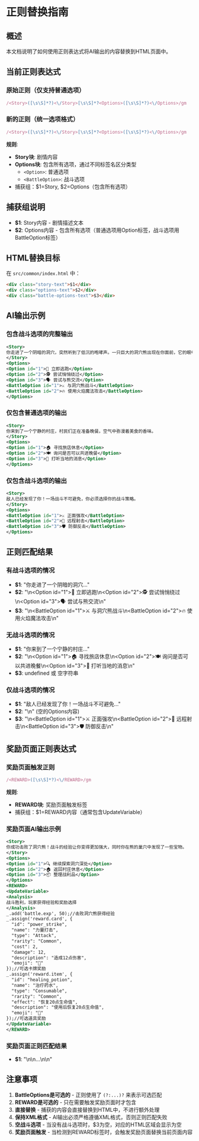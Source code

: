 # 正则替换指南

## 概述
本文档说明了如何使用正则表达式将AI输出的内容替换到HTML页面中。

## 当前正则表达式

### 原始正则（仅支持普通选项）
```javascript
/<Story>([\s\S]*?)<\/Story>[\s\S]*?<Options>([\s\S]*?)<\/Options>/gm
```

### 新的正则（统一选项格式）
```javascript
/<Story>([\s\S]*?)<\/Story>[\s\S]*?<Options>([\s\S]*?)<\/Options>/gm
```

**规则**:
- **Story块**: 剧情内容
- **Options块**: 包含所有选项，通过不同标签名区分类型
  - `<Option>`: 普通选项
  - `<BattleOption>`: 战斗选项
- 捕获组：$1=Story, $2=Options（包含所有选项）

## 捕获组说明

- **$1**: Story内容 - 剧情描述文本
- **$2**: Options内容 - 包含所有选项（普通选项用Option标签，战斗选项用BattleOption标签）

## HTML替换目标

在 `src/common/index.html` 中：

```html
<div class="story-text">$1</div>
<div class="options-text">$2</div>
<div class="battle-options-text">$3</div>
```

## AI输出示例

### 包含战斗选项的完整输出
```xml
<Story>
你走进了一个阴暗的洞穴，突然听到了低沉的咆哮声。一只巨大的洞穴熊出现在你面前，它的眼中闪烁着愤怒的光芒。
</Story>
<Options>
<Option id="1">🏃 立即逃跑</Option>
<Option id="2">🕵️ 尝试悄悄绕过</Option>
<Option id="3">🗣️ 尝试与熊交流</Option>
<BattleOption id="1">⚔️ 与洞穴熊战斗</BattleOption>
<BattleOption id="2">🔥 使用火焰魔法攻击</BattleOption>
</Options>
```

### 仅包含普通选项的输出
```xml
<Story>
你来到了一个宁静的村庄，村民们正在准备晚餐。空气中弥漫着美食的香味。
</Story>
<Options>
<Option id="1">🏠 寻找旅店休息</Option>
<Option id="2">🍽️ 询问是否可以共进晚餐</Option>
<Option id="3">📰 打听当地的消息</Option>
</Options>
```

### 仅包含战斗选项的输出
```xml
<Story>
敌人已经发现了你！一场战斗不可避免，你必须选择你的战斗策略。
</Story>
<Options>
<BattleOption id="1">⚔️ 正面强攻</BattleOption>
<BattleOption id="2">🏹 远程射击</BattleOption>
<BattleOption id="3">🛡️ 防御反击</BattleOption>
</Options>
```

## 正则匹配结果

### 有战斗选项的情况
- **$1**: "你走进了一个阴暗的洞穴..."
- **$2**: "\n<Option id=\"1\">🏃 立即逃跑</Option>\n<Option id=\"2\">🕵️ 尝试悄悄绕过</Option>\n<Option id=\"3\">🗣️ 尝试与熊交流</Option>\n"
- **$3**: "\n<BattleOption id=\"1\">⚔️ 与洞穴熊战斗</BattleOption>\n<BattleOption id=\"2\">🔥 使用火焰魔法攻击</BattleOption>\n"

### 无战斗选项的情况
- **$1**: "你来到了一个宁静的村庄..."
- **$2**: "\n<Option id=\"1\">🏠 寻找旅店休息</Option>\n<Option id=\"2\">🍽️ 询问是否可以共进晚餐</Option>\n<Option id=\"3\">📰 打听当地的消息</Option>\n"
- **$3**: undefined 或 空字符串

### 仅战斗选项的情况
- **$1**: "敌人已经发现了你！一场战斗不可避免..."
- **$2**: "\n" (空的Options内容)
- **$3**: "\n<BattleOption id=\"1\">⚔️ 正面强攻</BattleOption>\n<BattleOption id=\"2\">🏹 远程射击</BattleOption>\n<BattleOption id=\"3\">🛡️ 防御反击</BattleOption>\n"

## 奖励页面正则表达式

### 奖励页面触发正则
```javascript
/<REWARD>([\s\S]*?)<\/REWARD>/gm
```

**规则**:
- **REWARD块**: 奖励页面触发标签
- 捕获组：$1=REWARD内容（通常包含UpdateVariable）

### 奖励页面AI输出示例
```xml
<Story>
你成功击败了洞穴熊！战斗的经验让你变得更加强大，同时你在熊的巢穴中发现了一些宝物。
</Story>
<Options>
<Option id="1">🔍 继续探索洞穴深处</Option>
<Option id="2">🏠 返回村庄休息</Option>
<Option id="3">📦 整理战利品</Option>
</Options>
<REWARD>
<UpdateVariable>
<Analysis>
战斗胜利，玩家获得经验和奖励选择
</Analysis>
_.add('battle.exp', 50);//击败洞穴熊获得经验
_.assign('reward.card', {
  "id": "power_strike",
  "name": "力量打击",
  "type": "Attack",
  "rarity": "Common",
  "cost": 2,
  "damage": 12,
  "description": "造成12点伤害",
  "emoji": "💪"
});//可选卡牌奖励
_.assign('reward.item', {
  "id": "healing_potion",
  "name": "治疗药水",
  "type": "Consumable",
  "rarity": "Common",
  "effect": "恢复20点生命值",
  "description": "使用后恢复20点生命值",
  "emoji": "🧪"
});//可选道具奖励
</UpdateVariable>
</REWARD>
```

### 奖励页面正则匹配结果
- **$1**: "\n<UpdateVariable>\n<Analysis>...\n</UpdateVariable>\n"

## 注意事项

1. **BattleOptions是可选的** - 正则使用了 `(?:...)?` 来表示可选匹配
2. **REWARD是可选的** - 只在需要触发奖励页面时才包含
3. **直接替换** - 捕获的内容会直接替换到HTML中，不进行额外处理
4. **保持XML格式** - AI输出必须严格遵循XML格式，否则正则匹配失败
5. **空战斗选项** - 当没有战斗选项时，$3为空，对应的HTML区域会显示为空
6. **奖励页面触发** - 当检测到REWARD标签时，会触发奖励页面替换当前页面内容
